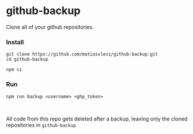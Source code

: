 # github-backup
 
Clone all of your github repositories.


### Install

```
git clone https://github.com/matiasvlevi/github-backup.git
cd github-backup
```

```
npm ci
```


### Run

```
npm run backup <username> <ghp_token>
```


<br/>

All code from this repo gets deleted after a backup, leaving only the cloned repositories in `github-backup` 

